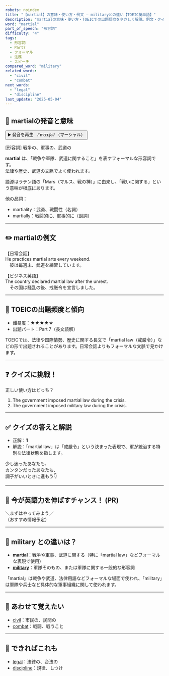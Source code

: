 ```yaml
---
robots: noindex
title: "【martial】の意味・使い方・例文 ― militaryとの違い【TOEIC英単語】"
description: "martialの意味・使い方・TOEICでの出題傾向をやさしく解説。例文・クイズ付きでmilitaryとの違いもわかりやすく学べます。"
word: "martial"
part_of_speech: "形容詞"
difficulty: "4"
tags:
  - 形容詞
  - Part7
  - フォーマル
  - 法務
  - スピーチ
compared_word: "military"
related_words:
  - "civil"
  - "combat"
next_words:
  - "legal"
  - "discipline"
last_update: "2025-05-04"
---
```


## 🔰 martialの発音と意味

<button class="play-audio" onclick="playTTS('martial')">
  <span class="play-audio-main">
    ▶️ 発音を再生　/ˈmɑːr.ʃəl/
  </span>
  <span class="play-audio-sub">
    （マーシャル）
  </span>
</button>

[形容詞] 戦争の、軍事の、武道の

**martial** は、「戦争や軍隊、武道に関すること」を表すフォーマルな形容詞です。  
法律や歴史、武道の文脈でよく使われます。

語源はラテン語の「Mars（マルス、戦の神）」に由来し、「戦いに関する」という意味が根底にあります。

他の品詞：  
- martiality：武勇、戦闘性（名詞）
- martially：戦闘的に、軍事的に（副詞）

---

## ✏️ martialの例文

【日常会話】  
He practices martial arts every weekend.  
　彼は毎週末、武道を練習しています。

【ビジネス英語】  
The country declared martial law after the unrest.  
　その国は騒乱の後、戒厳令を宣言しました。

---

## 🎯 TOEICの出題頻度と傾向

- 難易度：★★★★☆
- 出題パート：Part 7（長文読解）

TOEICでは、法律や国際情勢、歴史に関する長文で「martial law（戒厳令）」などの形で出題されることがあります。日常会話よりもフォーマルな文脈で見かけます。

---

## ❓ クイズに挑戦！

正しい使い方はどっち？

1. The government imposed martial law during the crisis.  
2. The government imposed military law during the crisis.

---

## ✅ クイズの答えと解説

- 正解：**1**
- 解説：「martial law」は「戒厳令」という決まった表現で、軍が統治する特別な法律状態を指します。

少し迷ったあなたも、  
カンタンだったあなたも、  
調子がいいときに進もう👇️

---

## 🚀 今が英語力を伸ばすチャンス！ (PR)

<div class="info-center">
＼まずはやってみよう／<br>  
（おすすめ情報予定）
</div>

---

## 🤔  military との違いは？

- **martial**：戦争や軍事、武道に関する（特に「martial law」などフォーマルな表現で使用）
- **[military](/military)**：軍隊そのもの、または軍隊に関する一般的な形容詞

「martial」は戦争や武道、法律用語などフォーマルな場面で使われ、「military」は軍隊や兵士など具体的な軍事組織に関して使われます。

---

## 🧩 あわせて覚えたい

- [civil](/civil)：市民の、民間の
- [combat](/combat)：戦闘、戦うこと

---

## 📖 できればこれも

- [legal](/legal)：法律の、合法の
- [discipline](/discipline)：規律、しつけ

<!-- cvid: aid19_bid08 -->
